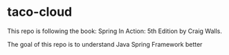 # taco-cloud
This repo is following the book: Spring In Action: 5th Edition by Craig Walls.

The goal of this repo is to understand Java Spring Framework better
